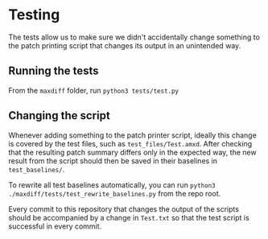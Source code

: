 # Testing

The tests allow us to make sure we didn't accidentally change something to the patch printing script that changes its output in an unintended way.

## Running the tests

From the `maxdiff` folder, run `python3 tests/test.py`

## Changing the script

Whenever adding something to the patch printer script, ideally this change is covered by the test files, such as `test_files/Test.amxd`. After checking that the resulting patch summary differs only in the expected way, the new result from the script should then be saved in their baselines in `test_baselines/`. 

To rewrite all test baselines automatically, you can run `python3 ./maxdiff/tests/test_rewrite_baselines.py` from the repo root.

Every commit to this repository that changes the output of the scripts should be accompanied by a change in `Test.txt` so that the test script is successful in every commit.
